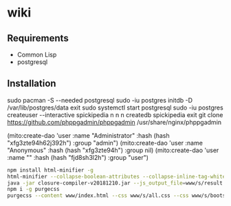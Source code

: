 # wiki

## Requirements

* Common Lisp
* postgresql

## Installation

sudo pacman -S --needed postgresql
sudo -iu postgres
initdb -D /var/lib/postgres/data
exit
sudo systemctl start postgresql
sudo -iu postgres
createuser --interactive
spickipedia
n
n
n
createdb spickipedia
exit
git clone https://github.com/phppgadmin/phppgadmin /usr/share/nginx/phppgadmin

(mito:create-dao 'user :name "Administrator" :hash (hash "xfg3zte94h62j392h") :group "admin")
(mito:create-dao 'user :name "Anonymous" :hash (hash "xfg3zte94h") :group nil)
(mito:create-dao 'user :name "<your name>" :hash (hash "fjd8sh3l2h") :group "user")

```bash
npm install html-minifier -g
html-minifier --collapse-boolean-attributes --collapse-inline-tag-whitespace --collapse-whitespace --decode-entities --remove-attribute-quotes --remove-comments --remove-empty-attributes --remove-optional-tags --remove-redundant-attributes --remove-script-type-attributes --remove-style-link-type-attributes --remove-tag-whitespace --sort-attributes --sort-class-name --trim-custom-fragments --use-short-doctype -o www/index.html www/index.html
java -jar closure-compiler-v20181210.jar --js_output_file=www/s/result.js --externs externs/jquery-3.3.js www/s/jquery-3.3.1.js www/s/popper.js www/s/bootstrap.js www/s/summernote-bs4.js www/s/visual-diff.js www/s/index.js
npm i -g purgecss
purgecss --content www/index.html --css www/s/all.css --css www/s/bootstrap.min.css --css www/s/index.css --css www/s/summernote-bs4.css -o www/s/ --content www/s/*.js
